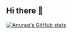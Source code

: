 ## Hi there 👋
[![Anurag's GitHub stats](https://github-readme-stats.vercel.app/api?username=Ringyale)](https://github.com/anuraghazra/github-readme-stats)
<!--
**Ringyale/Ringyale** is a ✨ _special_ ✨ repository because its `README.md` (this file) appears on your GitHub profile.

Here are some ideas to get you started:

- 🔭 I’m currently working on ...
- 🌱 I’m currently learning ...
- 👯 I’m looking to collaborate on ...
- 🤔 I’m looking for help with ...
- 💬 Ask me about ...
- 📫 How to reach me: ...
- 😄 Pronouns: ...
- ⚡ Fun fact: ...
-->
